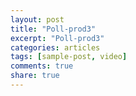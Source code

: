 ```yaml
---
layout: post
title: "Poll-prod3"
excerpt: "Poll-prod3"
categories: articles
tags: [sample-post, video]
comments: true
share: true
---
```

<div class="apester-media" data-media-id="5e772a509fc50710dfab4733" height="349"></div><script async src="https://static.apester.com/js/sdk/latest/apester-sdk.js"></script>
